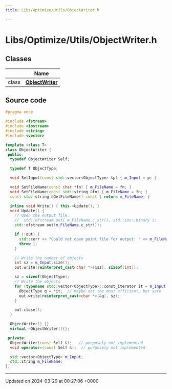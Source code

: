 ```yaml
---
title: Libs/Optimize/Utils/ObjectWriter.h

---
```


# Libs/Optimize/Utils/ObjectWriter.h



## Classes

|                | Name           |
| -------------- | -------------- |
| class | **[ObjectWriter](../Classes/classObjectWriter.md)**  |




## Source code

```cpp
#pragma once

#include <fstream>
#include <iostream>
#include <string>
#include <vector>

template <class T>
class ObjectWriter {
 public:
  typedef ObjectWriter Self;

  typedef T ObjectType;

  void SetInput(const std::vector<ObjectType> &p) { m_Input = p; }

  void SetFileName(const char *fn) { m_FileName = fn; }
  void SetFileName(const std::string &fn) { m_FileName = fn; }
  const std::string &GetFileName() const { return m_FileName; }

  inline void Write() { this->Update(); }
  void Update() {
    // Open the output file.
    //  std::ofstream out( m_FileName.c_str(), std::ios::binary );
    std::ofstream out(m_FileName.c_str());

    if (!out) {
      std::cerr << "Could not open point file for output: " << m_FileName << std::endl;
      throw 1;
    }

    // Write the number of objects
    int sz = m_Input.size();
    out.write(reinterpret_cast<char *>(&sz), sizeof(int));

    sz = sizeof(ObjectType);
    // Write the objects
    for (typename std::vector<ObjectType>::const_iterator it = m_Input.begin(); it != m_Input.end(); it++) {
      ObjectType q = *it;  // maybe not the most efficient, but safe
      out.write(reinterpret_cast<char *>(&q), sz);
    }

    out.close();
  }

  ObjectWriter() {}
  virtual ~ObjectWriter(){};

 private:
  ObjectWriter(const Self &);   // purposely not implemented
  void operator=(const Self &);  // purposely not implemented

  std::vector<ObjectType> m_Input;
  std::string m_FileName;
};
```


-------------------------------

Updated on 2024-03-29 at 00:27:06 +0000
